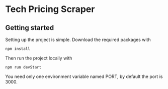 # Tech Pricing Scraper


## Getting started

Setting up the project is simple.
Download the required packages with
```
npm install
```

Then run the project locally with
```
npm run devStart
```

You need only one environment variable named PORT, by default the port is 3000.
